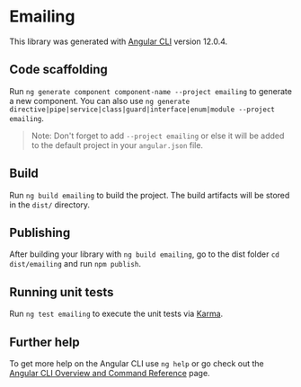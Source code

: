 # Emailing

This library was generated with [Angular CLI](https://github.com/angular/angular-cli) version 12.0.4.

## Code scaffolding

Run `ng generate component component-name --project emailing` to generate a new component. You can also use `ng generate directive|pipe|service|class|guard|interface|enum|module --project emailing`.
> Note: Don't forget to add `--project emailing` or else it will be added to the default project in your `angular.json` file. 

## Build

Run `ng build emailing` to build the project. The build artifacts will be stored in the `dist/` directory.

## Publishing

After building your library with `ng build emailing`, go to the dist folder `cd dist/emailing` and run `npm publish`.

## Running unit tests

Run `ng test emailing` to execute the unit tests via [Karma](https://karma-runner.github.io).

## Further help

To get more help on the Angular CLI use `ng help` or go check out the [Angular CLI Overview and Command Reference](https://angular.io/cli) page.
